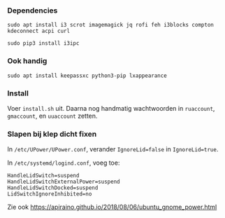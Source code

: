 ### Dependencies
    sudo apt install i3 scrot imagemagick jq rofi feh i3blocks compton kdeconnect acpi curl

    sudo pip3 install i3ipc

### Ook handig
    sudo apt install keepassxc python3-pip lxappearance

### Install
Voer `install.sh` uit. Daarna nog handmatig wachtwoorden in `ruaccount`, `gmaccount`, en `uuaccount` zetten.

### Slapen bij klep dicht fixen
In `/etc/UPower/UPower.conf`, verander `IgnoreLid=false` in `IgnoreLid=true`.

In `/etc/systemd/logind.conf`, voeg toe:

    HandleLidSwitch=suspend
    HandleLidSwitchExternalPower=suspend
    HandleLidSwitchDocked=suspend
    LidSwitchIgnoreInhibited=no 

Zie ook https://apiraino.github.io/2018/08/06/ubuntu_gnome_power.html
